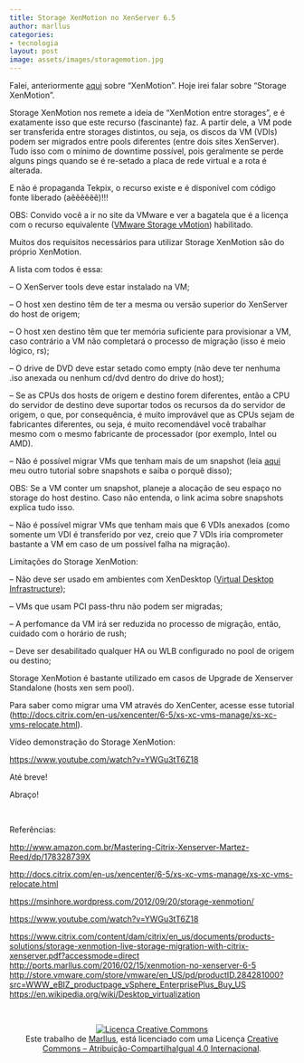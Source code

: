 ```yaml
---
title: Storage XenMotion no XenServer 6.5
author: marllus
categories:
- tecnologia
layout: post
image: assets/images/storagemotion.jpg
---
```


Falei, anteriormente <a href="http://ports.marllus.com/2016/02/17/xenmotion-no-xenserver-6-5/" target="_blank">aqui</a> sobre &#8220;XenMotion&#8221;. Hoje irei falar sobre &#8220;Storage XenMotion&#8221;.
  
Storage XenMotion nos remete a ideia de &#8220;XenMotion entre storages&#8221;, e é exatamente isso que este recurso (fascinante) faz. A partir dele, a VM pode ser transferida entre storages distintos, ou seja, os discos da VM (VDIs) podem ser migrados entre pools diferentes (entre dois sites XenServer). Tudo isso com o mínimo de downtime possível, pois geralmente se perde alguns pings quando se é re-setado a placa de rede virtual e a rota é alterada.
  
E não é propaganda Tekpix, o recurso existe e é disponível com código fonte liberado (aêêêêêê)!!!
  
OBS: Convido você a ir no site da VMware e ver a bagatela que é a licença com o recurso equivalente (<a href="http://store.vmware.com/store/vmware/en_US/pd/productID.284281000?src=WWW_eBIZ_productpage_vSphere_EnterprisePlus_Buy_US" target="_blank">VMware Storage vMotion</a>) habilitado.

Muitos dos requisitos necessários para utilizar Storage XenMotion são do próprio XenMotion.
  
A lista com todos é essa:

&#8211; O XenServer tools deve estar instalado na VM;
  
&#8211; O host xen destino têm de ter a mesma ou versão superior do XenServer do host de origem;
  
&#8211; O host xen destino têm que ter memória suficiente para provisionar a VM, caso contrário a VM não completará o processo de migração (isso é meio lógico, rs);
  
&#8211; O drive de DVD deve estar setado como empty (não deve ter nenhuma .iso anexada ou nenhum cd/dvd dentro do drive do host);
  
&#8211; Se as CPUs dos hosts de origem e destino forem diferentes, então a CPU do servidor de destino deve suportar todos os recursos da do servidor de origem, o que, por consequência, é muito improvável que as CPUs sejam de fabricantes diferentes, ou seja, é muito recomendável você trabalhar mesmo com o mesmo fabricante de processador (por exemplo, Intel ou AMD).
  
&#8211; Não é possível migrar VMs que tenham mais de um snapshot (leia <a href="http://ports.marllus.com/2016/02/17/snapshots-no-xenserver-6-5/" target="_blank">aqui</a> meu outro tutorial sobre snapshots e saiba o porquê disso);
  
OBS: Se a VM conter um snapshot, planeje a alocação de seu espaço no storage do host destino. Caso não entenda, o link acima sobre snapshots explica tudo isso.
  
&#8211; Não é possível migrar VMs que tenham mais que 6 VDIs anexados (como somente um VDI é transferido por vez, creio que 7 VDIs iria comprometer bastante a VM em caso de um possível falha na migração).

Limitações do Storage XenMotion:

&#8211; Não deve ser usado em ambientes com XenDesktop (<a href="https://en.wikipedia.org/wiki/Desktop_virtualization" target="_blank">Virtual Desktop Infrastructure</a>);
  
&#8211; VMs que usam PCI pass-thru não podem ser migradas;
  
&#8211; A perfomance da VM irá ser reduzida no processo de migração, então, cuidado com o horário de rush;
  
&#8211; Deve ser desabilitado qualquer HA ou WLB configurado no pool de origem ou destino;

Storage XenMotion é bastante utilizado em casos de Upgrade de Xenserver Standalone (hosts xen sem pool).

Para saber como migrar uma VM através do XenCenter, acesse esse tutorial (<a href="http://docs.citrix.com/en-us/xencenter/6-5/xs-xc-vms-manage/xs-xc-vms-relocate.html" target="_blank">http://docs.citrix.com/en-us/xencenter/6-5/xs-xc-vms-manage/xs-xc-vms-relocate.html</a>).

Vídeo demonstração do Storage XenMotion:
  
https://www.youtube.com/watch?v=YWGu3tT6Z18

Até breve!
  
Abraço!

&nbsp;

Referências:
  
<a href="http://www.amazon.com.br/Mastering-Citrix-Xenserver-Martez-Reed/dp/178328739X" target="_blank">http://www.amazon.com.br/Mastering-Citrix-Xenserver-Martez-Reed/dp/178328739X</a>
  
<a href="http://docs.citrix.com/en-us/xencenter/6-5/xs-xc-vms-manage/xs-xc-vms-relocate.html" target="_blank">http://docs.citrix.com/en-us/xencenter/6-5/xs-xc-vms-manage/xs-xc-vms-relocate.html</a>
  
<a href="http://ports.marllus.com/2016/02/17/xenmotion-no-xenserver-6-5/" target="_blank">https://msinhore.wordpress.com/2012/09/20/storage-xenmotion/</a>
  
<a href="https://www.youtube.com/watch?v=YWGu3tT6Z18" target="_blank">https://www.youtube.com/watch?v=YWGu3tT6Z18</a>
  
<a href="https://www.citrix.com/content/dam/citrix/en_us/documents/products-solutions/storage-xenmotion-live-storage-migration-with-citrix-xenserver.pdf?accessmode=direct" target="_blank">https://www.citrix.com/content/dam/citrix/en_us/documents/products-solutions/storage-xenmotion-live-storage-migration-with-citrix-xenserver.pdf?accessmode=direct<br /> http://ports.marllus.com/2016/02/15/xenmotion-no-xenserver-6-5<br /> http://store.vmware.com/store/vmware/en_US/pd/productID.284281000?src=WWW_eBIZ_productpage_vSphere_EnterprisePlus_Buy_US<br /> https://en.wikipedia.org/wiki/Desktop_virtualization<br /> </a>

&nbsp;

<p style="text-align: center;">
  <a href="http://creativecommons.org/licenses/by-sa/4.0/" rel="license"><img style="border-width: 0;" src="https://i.creativecommons.org/l/by-sa/4.0/88x31.png" alt="Licença Creative Commons" /></a><br /> Este trabalho de <a href="http://ports.marllus.com">Marllus</a>, está licenciado com uma Licença <a href="http://creativecommons.org/licenses/by-sa/4.0/" rel="license">Creative Commons &#8211; Atribuição-CompartilhaIgual 4.0 Internacional</a>.
</p>
